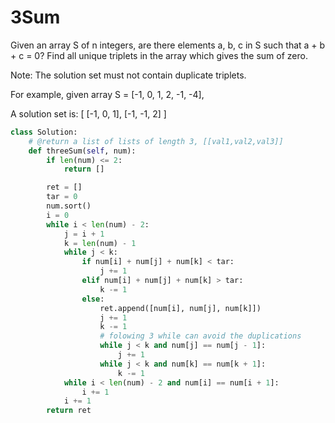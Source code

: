 # 3Sum

Given an array S of n integers, are there elements a, b, c in S such that a + b + c = 0? Find all unique triplets in the array which gives the sum of zero.

Note: The solution set must not contain duplicate triplets.

For example, given array S = [-1, 0, 1, 2, -1, -4],

A solution set is:
[
  [-1, 0, 1],
  [-1, -1, 2]
]





```python
class Solution:
    # @return a list of lists of length 3, [[val1,val2,val3]]
    def threeSum(self, num):
        if len(num) <= 2:
            return []

        ret = []
        tar = 0
        num.sort()
        i = 0
        while i < len(num) - 2:
            j = i + 1
            k = len(num) - 1
            while j < k:
                if num[i] + num[j] + num[k] < tar:
                    j += 1
                elif num[i] + num[j] + num[k] > tar:
                    k -= 1
                else:
                    ret.append([num[i], num[j], num[k]])
                    j += 1
                    k -= 1
                    # folowing 3 while can avoid the duplications
                    while j < k and num[j] == num[j - 1]:
                        j += 1
                    while j < k and num[k] == num[k + 1]:
                        k -= 1
            while i < len(num) - 2 and num[i] == num[i + 1]:
                i += 1
            i += 1
        return ret

```
